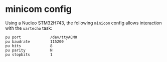 # minicom config

Using a Nucleo STM32H743, the following `minicom` config allows interaction with
the `uartecho` task:

```
pu port             /dev/ttyACM0
pu baudrate         115200
pu bits             8
pu parity           N
pu stopbits         1
```
